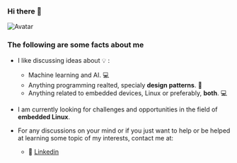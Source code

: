 ### Hi there  :wave:
![Avatar](https://drive.google.com/uc?export=view&id=1jFJ5ivP4eLIJXbn5hnE9SQL8c4DjXoEp)
### The following are some facts about me
- I like discussing ideas about  :bulb: :
  - Machine learning and AI.  :computer:
  - Anything programming realted, specialy **design patterns**.  :large_blue_diamond:
  - Anything related to embedded devices, Linux or preferably, **both**.  :computer:

- I am currently looking for challenges and opportunities in the field of **embedded Linux**.

- For any discussions on your mind or if you just want to help or be helped at learning some topic of my interests, contact me at:
  - :link: [Linkedin](https://www.linkedin.com/in/abdalrahman-hesham-7218161a9/)

 
